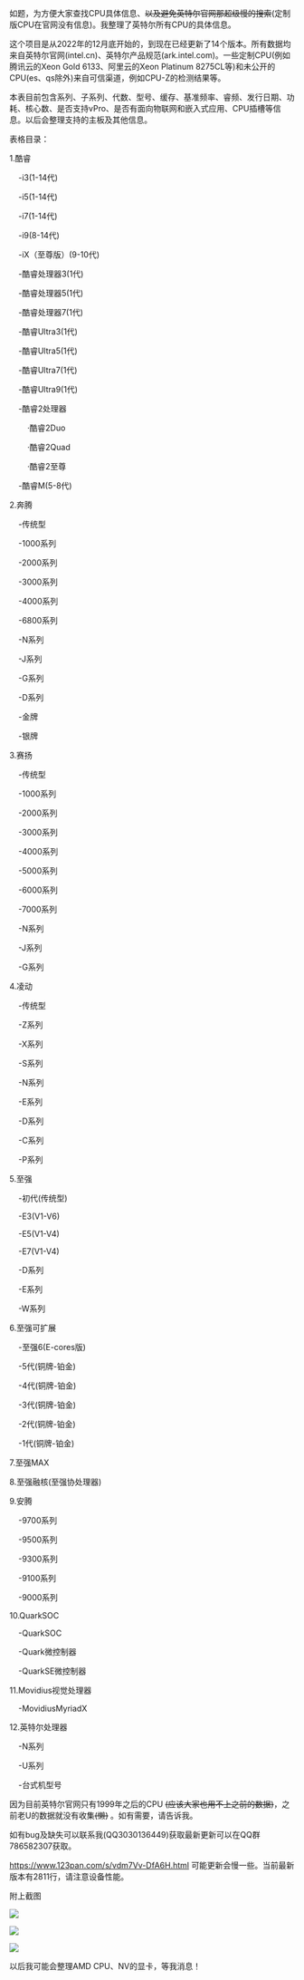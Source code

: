 如题，为方便大家查找CPU具体信息、~~以及避免英特尔官网那超级慢的搜索~~(定制版CPU在官网没有信息)。我整理了英特尔所有CPU的具体信息。

这个项目是从2022年的12月底开始的，到现在已经更新了14个版本。所有数据均来自英特尔官网(intel.cn)、英特尔产品规范(ark.intel.com)。一些定制CPU(例如腾讯云的Xeon Gold 6133、阿里云的Xeon Platinum 8275CL等)和未公开的CPU(es、qs除外)来自可信渠道，例如CPU-Z的检测结果等。

本表目前包含系列、子系列、代数、型号、缓存、基准频率、睿频、发行日期、功耗、核心数、是否支持vPro、是否有面向物联网和嵌入式应用、CPU插槽等信息。以后会整理支持的主板及其他信息。

表格目录：

1.酷睿

    -i3(1-14代)

    -i5(1-14代)

    -i7(1-14代)

    -i9(8-14代)

    -iX（至尊版）(9-10代)

    -酷睿处理器3(1代)

    -酷睿处理器5(1代)

    -酷睿处理器7(1代)

    -酷睿Ultra3(1代)

    -酷睿Ultra5(1代)

    -酷睿Ultra7(1代)

    -酷睿Ultra9(1代)

    -酷睿2处理器

        ·酷睿2Duo

        ·酷睿2Quad

        ·酷睿2至尊

    -酷睿M(5-8代)

2.奔腾

    -传统型

    -1000系列

    -2000系列

    -3000系列

    -4000系列

    -6800系列

    -N系列

    -J系列

    -G系列

    -D系列

    -金牌

    -银牌

3.赛扬

    -传统型

    -1000系列

    -2000系列

    -3000系列

    -4000系列

    -5000系列

    -6000系列

    -7000系列

    -N系列

    -J系列

    -G系列

4.凌动

    -传统型

    -Z系列

    -X系列

    -S系列

    -N系列

    -E系列

    -D系列

    -C系列

    -P系列

5.至强

    -初代(传统型)

    -E3(V1-V6)

    -E5(V1-V4)

    -E7(V1-V4)

    -D系列

    -E系列

    -W系列

6.至强可扩展

    -至强6(E-cores版)

    -5代(铜牌-铂金)

    -4代(铜牌-铂金)

    -3代(铜牌-铂金)

    -2代(铜牌-铂金)

    -1代(铜牌-铂金)

7.至强MAX

8.至强融核(至强协处理器)

9.安腾

    -9700系列

    -9500系列

    -9300系列

    -9100系列

    -9000系列

10.QuarkSOC

    -QuarkSOC

    -Quark微控制器

    -QuarkSE微控制器

11.Movidius视觉处理器

    -MovidiusMyriadX

12.英特尔处理器

    -N系列

    -U系列

    -台式机型号

因为目前英特尔官网只有1999年之后的CPU ~~(应该大家也用不上之前的数据)~~，之前老U的数据就没有收集~~(懒)~~ 。如有需要，请告诉我。

如有bug及缺失可以联系我(QQ3030136449)获取最新更新可以在QQ群786582307获取。

https://www.123pan.com/s/vdm7Vv-DfA6H.html 可能更新会慢一些。当前最新版本有2811行，请注意设备性能。

附上截图

![](file://C:\Users\张添奕\AppData\Roaming\marktext\images\2024-06-10-21-37-49-image.png?msec=1719751588260)

![](file://C:\Users\张添奕\AppData\Roaming\marktext\images\2024-06-10-21-39-11-image.png?msec=1719751588260)

![](file://C:\Users\张添奕\AppData\Roaming\marktext\images\2024-06-10-21-39-29-image.png?msec=1719751588262)

以后我可能会整理AMD CPU、NV的显卡，等我消息！
